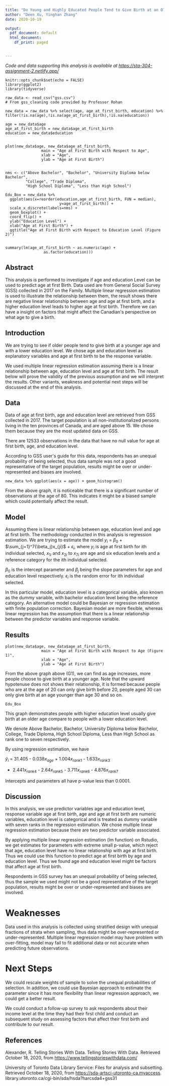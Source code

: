 ```yaml
---
title: "Do Young and Highly Educated People Tend to Give Birth at an Older Age?"
author: "Deen Xu, Yinghan Zhang"
date: 2020-10-19

output:
  pdf_document: default
  html_document:
    df_print: paged


---
```

*Code and data supporting this analysis is available at* 
*https://sta-304-assignment-2.netlify.app/*
```{r setup, include=FALSE}
knitr::opts_chunk$set(echo = FALSE)
library(ggplot2)
library(tidyverse)

raw_data <- read_csv("gss.csv") 
# From gss_cleaning code provided by Professor Rohan
```

```{r, include=FALSE}
new_data = raw_data %>% select(age, age_at_first_birth, education) %>% filter(!is.na(age),!is.na(age_at_first_birth),!is.na(education))

age = new_data$age
age_at_first_birth = new_data$age_at_first_birth
education = new_data$education


plot(new_data$age, new_data$age_at_first_birth, 
                main = "Age at First Birth with Respect to Age", 
                xlab = "Age", 
                ylab = "Age at First Birth")


nms <- c("Above Bachelor", "Bachelor", "University Diploma below Bachelor", 
         "College", "Trade Diploma", 
         "High School Diploma", "Less than High School")

Edu_Box = new_data %>% 
  ggplot(aes(x=reorder(education,age_at_first_birth, FUN = median),
                        y=age_at_first_birth)) + 
  scale_x_discrete(labels=nms) +
  geom_boxplot() + 
  coord_flip() + 
  ylab("Education Level") + 
  xlab("Age at First Birth") + 
  ggtitle("Age at First Birth with Respect to Education Level (Figure 2)")


summary(lm(age_at_first_birth ~ as.numeric(age) + 
                 as.factor(education)))

```

## Abstract
This analysis is performed to investigate if age and education Level can be 
used to predict age at first Birth. Data used are from General Social Survey
(GSS) collected in 2017 on the Family. Multiple linear regression estimation 
is used to illustrate the relationship between them, the result shows there are 
negative linear relationship between age and age at first birth, and a higher 
education level leads to higher age at first birth. Therefore we can have a 
insight on factors that might affect the Canadian's perspective on what age to 
give a birth.



## Introduction
We are trying to see if older people tend to give birth at a younger age and 
with a lower education level. We chose age and education level as explanatory 
variables and age at first birth to be the response variable.

We used multiple linear regression estimation assuming there is a linear 
relationship between age, education level and age at first birth. The result 
below will prove the validity of the previous assumption and we will interpret 
the results. Other variants, weakness and potential next steps will be discussed 
at the end of this analysis.


## Data
Data of age at first birth, age and education level are retrieved from GSS 
collected in 2017. The target population is all non-institutionalized persons 
living in the ten provinces of Canada, and are aged above 15. We chose them 
because they are the most updated data on GSS.

There are 12533 observations in the data that have no null value for age at 
first birth, age, and education level.

According to GSS user's guide for this data, respondents has an unequal 
probability of being selected, thus data sample was not a good representative of 
the target population, results might be over or under-represented and biases are
involved.
```{r}
new_data %>% ggplot(aes(x = age)) + geom_histogram()
```
From the above graph, it is noticeable that there is a significant number of 
observations at the age of 80. This indicates it might be a biased sample which 
could potentially affect the result.




## Model
Assuming there is linear relationship between age, education level and age at
first birth. The methodology conducted in this analysis is regression estimation.
We are trying to estimate the model 
$y_{i}$ = ${\beta_0}$ + $\sum_{j=1}^7{\beta_j}x_{ji}$ + ${\epsilon_{i}}$,
where $y_{i}$ is age at first birth for ith individual selected, $x_{1i}$ and 
$x_{2i}$ to $x_{7i}$ are age and six education levels and a reference category for
the ith individual selected. 

${\beta_0}$ is the intercept parameter and ${\beta_j}$ being the slope parameters
for age and education level respectively. ${\epsilon_{i}}$ is the random error 
for ith individual selected.

In this particular model, education level is a categorical variable, also known
as the dummy variable, with bachelor education level being the reference category.
An alternative model could be Bayesian or regression estimation with finite 
population correction. Bayesian model are more flexible, whereas linear regression
has the assumption that there is a linear relationship between the predictor 
variables and response variable.


## Results
```{r, echo=FALSE}
plot(new_data$age, new_data$age_at_first_birth, 
                main = "Age at First Birth with Respect to Age (Figure 1)", 
                xlab = "Age", 
                ylab = "Age at First Birth")

```
From the above graph above (G1), we can find as age increases, more people choose
to give birth at a younger age. Note that the upward hypotenuse does not shows 
their relationship, it is formed because people who are at the age of 20 can 
only give birth before 20, people aged 30 can only give birth at an age younger
than age 30 and so on.
```{r, echo=FALSE}
Edu_Box
```
This graph demonstrates people with higher education level usually give birth at
an older age compare to people with a lower education level.

We denote Above Bachelor, Bachelor, University Diploma below Bachelor, College, 
Trade Diploma, High School Diploma, Less than High School as rank one to seven
respectively.

By using regression estimation, we have

$\hat{y}_{i}$ = 31.405 - 0.038$x_{age}$ + 1.004$x_{rank1}$ - 1.633$x_{rank3}$ 
- 2.441$x_{rank4}$ - 2.64$x_{rank5}$ - 3.711$x_{rank6}$ - 4.876$x_{rank7}$ 

Intercepts and parameters all have p-value less than 0.0001.


## Discussion
In this analysis, we use predictor variables age and education level, response
variable age at first birth, age and age at first birth are numeric variables,
education level is categorical and is treated as dummy variable with seven ranks
in the regression estimation. We chose multiple linear regression estimation
because there are two predictor variable associated.

By applying multiple linear regression estimation (lm function) on Rstudio, we
get estimates for parameters with extreme small p-value, which reject that
age, education level have no linear relationship with age at first birth. Thus 
we could use this function to predict age at first birth by age and education 
level. Thus we found age and education level might be factors that affect age
at first birth.
                            
Respondents in GSS survey has an unequal probability of being selected, 
thus the sample we used might not be a good representative of the target
population, results might be over or under-represented and biases are
involved.


# Weaknesses
Data used in this analysis is collected using stratified design with unequal 
fractions of strata when sampling, thus data might be over-represented or
under-represented.
Multiple linear regression model may have problem with over-fitting, model may
fail to fit additional data or not accurate when predicting future observations.


# Next Steps
We could rescale weights of sample to solve the unequal 
probabilities of selection. In addition, we could use Bayesian approach to 
estimate the parameter since it has more flexibility than linear regression
approach, we could get a better result.

We could conduct a follow-up survey to ask respondents about their income level
at the time they had their first child and conduct an subsequent study on assessing
factors that affect their first birth and contribute to our result.


## References

Alexander, R. Telling Stories With Data. Telling Stories With Data. Retrieved 
    October 18, 2020, from https://www.tellingstorieswithdata.com/

University of Toronto Data Library Service: Files for analysis and subsetting. 
    Retrieved October 18, 2020, from https://sda-artsci-utoronto-ca.myaccess.
    library.utoronto.ca/cgi-bin/sda/hsda?harcsda4+gss31
